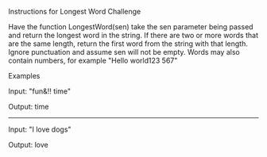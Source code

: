 Instructions for Longest Word Challenge

Have the function LongestWord(sen) take the sen parameter being passed and return the longest word 
in the string. If there are two or more words that are the same length, return the first word from 
the string with that length. Ignore punctuation and assume sen will not be empty. Words may also contain 
numbers, for example "Hello world123 567"

Examples

Input: "fun&!! time"

Output: time

_______________________________

Input: "I love dogs"

Output: love 
